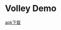 Volley Demo
================================

<a href="apk/VolleyDemo.apk" target="_blank" title="点击下载到本地">apk下载</a>
